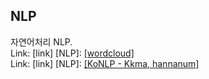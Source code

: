 ## NLP
자연어처리 NLP.
<br>
Link: [link]
[NLP]: [[wordcloud]](./NLP/wordcloud.pdf) 
<br> 
Link: [link]
[NLP]: [[KoNLP - Kkma, hannanum]](./NLP/KoNLP1.pdf) 
<br> 
